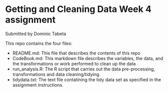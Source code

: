# Getting and Cleaning Data Week 4 assignment
Submitted by Dominic Tabeta

This repo contains the four files:
- README.md: This file that describes the contents of this repo
- CodeBook.md: This markdown file describes the variables, the data, and the transformations or work performed to clean up the data
- run_analysis.R: The R script that carries out the data pre-processing, transformations and data cleaning/tidying.
- tidydata.txt: The text file contatining the tidy data set as specified in the assignment instructions.